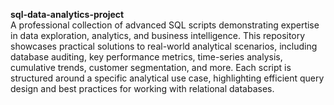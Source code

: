 **sql-data-analytics-project**  
A professional collection of advanced SQL scripts demonstrating expertise in data exploration, analytics, and business intelligence. This repository showcases practical solutions to real-world analytical scenarios, including database auditing, key performance metrics, time-series analysis, cumulative trends, customer segmentation, and more. Each script is structured around a specific analytical use case, highlighting efficient query design and best practices for working with relational databases.
